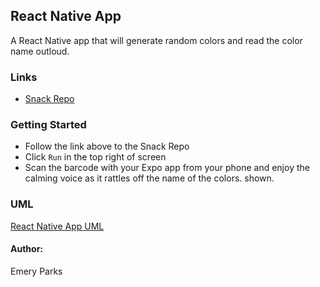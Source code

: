 ## React Native App
A React Native app that will generate random colors and read the color name outloud.

### Links
* [Snack Repo](https://snack.expo.io/@eparks/playful-yogurt)

### Getting Started
* Follow the link above to the Snack Repo
* Click `Run` in the top right of screen
* Scan the barcode with your Expo app from your phone and enjoy the calming voice as it rattles off the name of the colors. shown.

### UML
[React Native App UML](/assets/react-native-uml.jpg)

#### Author: 
Emery Parks
